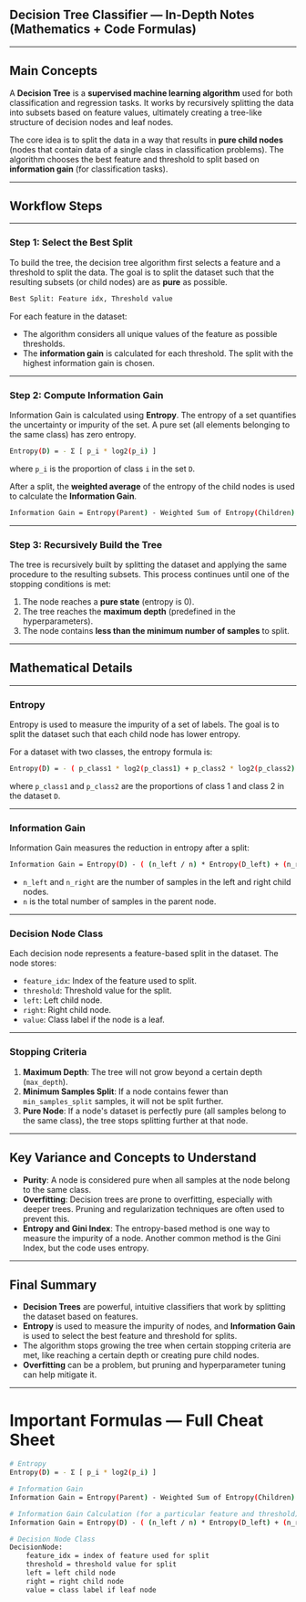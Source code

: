 ## Decision Tree Classifier — In-Depth Notes (Mathematics + Code Formulas)

---

## Main Concepts

A **Decision Tree** is a **supervised machine learning algorithm** used for both classification and regression tasks. It works by recursively splitting the data into subsets based on feature values, ultimately creating a tree-like structure of decision nodes and leaf nodes.

The core idea is to split the data in a way that results in **pure child nodes** (nodes that contain data of a single class in classification problems). The algorithm chooses the best feature and threshold to split based on **information gain** (for classification tasks).

---

## Workflow Steps

---

### Step 1: Select the Best Split

To build the tree, the decision tree algorithm first selects a feature and a threshold to split the data. The goal is to split the dataset such that the resulting subsets (or child nodes) are as **pure** as possible.

```bash
Best Split: Feature idx, Threshold value
```

For each feature in the dataset:
- The algorithm considers all unique values of the feature as possible thresholds.
- The **information gain** is calculated for each threshold. The split with the highest information gain is chosen.

---

### Step 2: Compute Information Gain

Information Gain is calculated using **Entropy**. The entropy of a set quantifies the uncertainty or impurity of the set. A pure set (all elements belonging to the same class) has zero entropy.

```bash
Entropy(D) = - Σ [ p_i * log2(p_i) ]
```
where `p_i` is the proportion of class `i` in the set `D`.

After a split, the **weighted average** of the entropy of the child nodes is used to calculate the **Information Gain**.

```bash
Information Gain = Entropy(Parent) - Weighted Sum of Entropy(Children)
```

---

### Step 3: Recursively Build the Tree

The tree is recursively built by splitting the dataset and applying the same procedure to the resulting subsets. This process continues until one of the stopping conditions is met:
1. The node reaches a **pure state** (entropy is 0).
2. The tree reaches the **maximum depth** (predefined in the hyperparameters).
3. The node contains **less than the minimum number of samples** to split.

---

## Mathematical Details

---

### Entropy

Entropy is used to measure the impurity of a set of labels. The goal is to split the dataset such that each child node has lower entropy.

For a dataset with two classes, the entropy formula is:

```bash
Entropy(D) = - ( p_class1 * log2(p_class1) + p_class2 * log2(p_class2) )
```
where `p_class1` and `p_class2` are the proportions of class 1 and class 2 in the dataset `D`.

---

### Information Gain

Information Gain measures the reduction in entropy after a split:

```bash
Information Gain = Entropy(D) - ( (n_left / n) * Entropy(D_left) + (n_right / n) * Entropy(D_right) )
```

- `n_left` and `n_right` are the number of samples in the left and right child nodes.
- `n` is the total number of samples in the parent node.

---

### Decision Node Class

Each decision node represents a feature-based split in the dataset. The node stores:
- `feature_idx`: Index of the feature used to split.
- `threshold`: Threshold value for the split.
- `left`: Left child node.
- `right`: Right child node.
- `value`: Class label if the node is a leaf.

---

### Stopping Criteria

1. **Maximum Depth**: The tree will not grow beyond a certain depth (`max_depth`).
2. **Minimum Samples Split**: If a node contains fewer than `min_samples_split` samples, it will not be split further.
3. **Pure Node**: If a node's dataset is perfectly pure (all samples belong to the same class), the tree stops splitting further at that node.

---

## Key Variance and Concepts to Understand

- **Purity**: A node is considered pure when all samples at the node belong to the same class.
- **Overfitting**: Decision trees are prone to overfitting, especially with deeper trees. Pruning and regularization techniques are often used to prevent this.
- **Entropy and Gini Index**: The entropy-based method is one way to measure the impurity of a node. Another common method is the Gini Index, but the code uses entropy.

---

## Final Summary

- **Decision Trees** are powerful, intuitive classifiers that work by splitting the dataset based on features.
- **Entropy** is used to measure the impurity of nodes, and **Information Gain** is used to select the best feature and threshold for splits.
- The algorithm stops growing the tree when certain stopping criteria are met, like reaching a certain depth or creating pure child nodes.
- **Overfitting** can be a problem, but pruning and hyperparameter tuning can help mitigate it.

---

# Important Formulas — Full Cheat Sheet

```bash
# Entropy
Entropy(D) = - Σ [ p_i * log2(p_i) ]

# Information Gain
Information Gain = Entropy(Parent) - Weighted Sum of Entropy(Children)

# Information Gain Calculation (for a particular feature and threshold)
Information Gain = Entropy(D) - ( (n_left / n) * Entropy(D_left) + (n_right / n) * Entropy(D_right) )

# Decision Node Class
DecisionNode:
    feature_idx = index of feature used for split
    threshold = threshold value for split
    left = left child node
    right = right child node
    value = class label if leaf node
```

